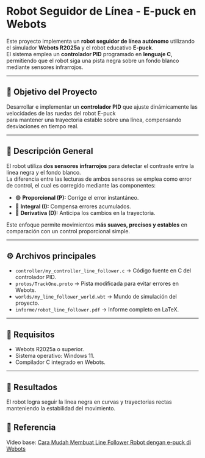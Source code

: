 # Robot Seguidor de Línea - E-puck en Webots

Este proyecto implementa un **robot seguidor de línea autónomo** utilizando el simulador **Webots R2025a** y el robot educativo **E-puck**.  
El sistema emplea un **controlador PID** programado en **lenguaje C**, permitiendo que el robot siga una pista negra sobre un fondo blanco mediante sensores infrarrojos.

---

## 🎯 Objetivo del Proyecto
Desarrollar e implementar un **controlador PID** que ajuste dinámicamente las velocidades de las ruedas del robot E-puck  
para mantener una trayectoria estable sobre una línea, compensando desviaciones en tiempo real.

---

## 🧠 Descripción General

El robot utiliza **dos sensores infrarrojos** para detectar el contraste entre la línea negra y el fondo blanco.  
La diferencia entre las lecturas de ambos sensores se emplea como error de control, el cual es corregido mediante las componentes:

- 🟢 **Proporcional (P):** Corrige el error instantáneo.  
- 🔵 **Integral (I):** Compensa errores acumulados.  
- 🔴 **Derivativa (D):** Anticipa los cambios en la trayectoria.  

Este enfoque permite movimientos **más suaves, precisos y estables** en comparación con un control proporcional simple.

---

## ⚙️ Archivos principales
- `controller/my_controller_line_follower.c` → Código fuente en C del controlador PID.
- `protos/TrackOne.proto` → Pista modificada para evitar errores en Webots.
- `worlds/my_line_follower_world.wbt` → Mundo de simulación del proyecto.
- `informe/robot_line_follower.pdf` → Informe completo en LaTeX.

---

## 🧩 Requisitos
- Webots R2025a o superior.
- Sistema operativo: Windows 11.
- Compilador C integrado en Webots.

---

## 📸 Resultados
El robot logra seguir la línea negra en curvas y trayectorias rectas manteniendo la estabilidad del movimiento.

## 🎥 Referencia
Video base: [Cara Mudah Membuat Line Follower Robot dengan e-puck di Webots](https://www.youtube.com/watch?v=5BnS4dQL-Ww)
